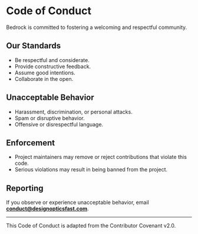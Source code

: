# Code of Conduct

Bedrock is committed to fostering a welcoming and respectful community.

## Our Standards
- Be respectful and considerate.
- Provide constructive feedback.
- Assume good intentions.
- Collaborate in the open.

## Unacceptable Behavior
- Harassment, discrimination, or personal attacks.
- Spam or disruptive behavior.
- Offensive or disrespectful language.

## Enforcement
- Project maintainers may remove or reject contributions that violate this code.
- Serious violations may result in being banned from the project.

## Reporting
If you observe or experience unacceptable behavior, email **conduct@designopticsfast.com**.

---

This Code of Conduct is adapted from the Contributor Covenant v2.0.
